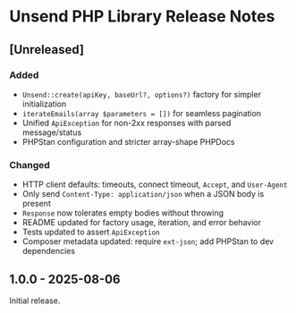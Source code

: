# Unsend PHP Library Release Notes

## [Unreleased]

### Added

- `Unsend::create(apiKey, baseUrl?, options?)` factory for simpler initialization
- `iterateEmails(array $parameters = [])` for seamless pagination
- Unified `ApiException` for non-2xx responses with parsed message/status
- PHPStan configuration and stricter array-shape PHPDocs

### Changed

- HTTP client defaults: timeouts, connect timeout, `Accept`, and `User-Agent`
- Only send `Content-Type: application/json` when a JSON body is present
- `Response` now tolerates empty bodies without throwing
- README updated for factory usage, iteration, and error behavior
- Tests updated to assert `ApiException`
- Composer metadata updated: require `ext-json`; add PHPStan to dev dependencies

[1.1.0]: https://github.com/mattstein/unsend-php/compare/v1.0.0...v1.1.0

## 1.0.0 - 2025-08-06

Initial release.
